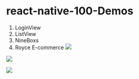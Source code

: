 # react-native-100-Demos
1. LoginView
2. ListView
3. NineBoxs
4. Royce E-commerce
![](https://github.com/roycehe/react-native-100-Demos/blob/master/listview.png)


![](https://github.com/roycehe/react-native-100-Demos/blob/master/NineBoxs.png)


![](https://github.com/roycehe/react-native-100-Demos/blob/master/WX20170327-152828%402x.png)


